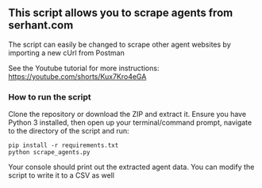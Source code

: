 
## This script allows you to scrape agents from serhant.com
The script can easily be changed to scrape other agent websites by importing a new cUrl from Postman

See the Youtube tutorial for more instructions:
https://youtube.com/shorts/Kux7Kro4eGA

### How to run the script

Clone the repository or download the ZIP and extract it.
Ensure you have Python 3 installed, then open up your terminal/command prompt, navigate to the directory of the script and run:

```
pip install -r requirements.txt
python scrape_agents.py
```
Your console should print out the extracted agent data. You can modify the script to write it to a CSV as well
